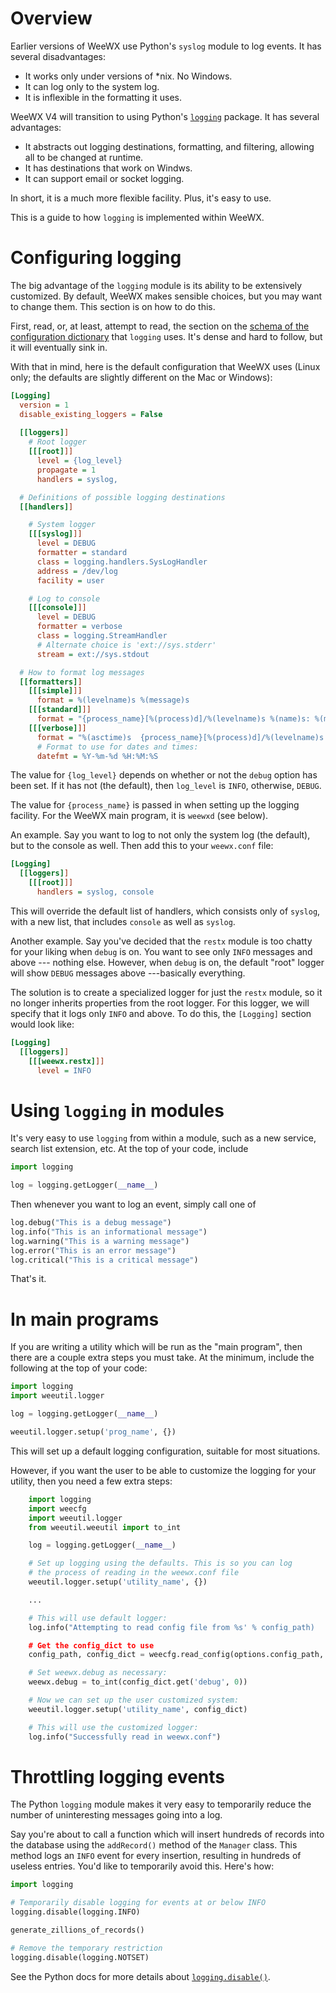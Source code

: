 # Overview
Earlier versions of WeeWX use Python's `syslog` module to log events. It has several disadvantages:
- It works only under versions of *nix. No Windows.
- It can log only to the system log.
- It is inflexible in the formatting it uses.

WeeWX V4 will transition to using Python's [`logging`](https://docs.python.org/3/library/logging.html) package. It has several advantages:
- It abstracts out logging destinations, formatting, and filtering, allowing all to be changed at runtime.
- It has destinations that work on Windws.
- It can support email or socket logging.

In short, it is a much more flexible facility. Plus, it's easy to use.

This is a guide to how `logging` is implemented within WeeWX.

# Configuring logging
The big advantage of the `logging` module is its ability to be extensively customized. By default, WeeWX makes sensible choices, but you may want to change them. This section is on how to do this.

First, read, or, at least, attempt to read, the section on the [schema of the configuration dictionary](https://docs.python.org/3/library/logging.html#module-logging) that `logging` uses. It's dense and hard to follow, but it will eventually sink in. 

With that in mind, here is the default configuration that WeeWX uses (Linux only; the defaults are slightly
different on the Mac or Windows):

```ini
[Logging]
  version = 1
  disable_existing_loggers = False
      
  [[loggers]]
    # Root logger
    [[[root]]]
      level = {log_level}
      propagate = 1
      handlers = syslog,

  # Definitions of possible logging destinations
  [[handlers]]

    # System logger
    [[[syslog]]]
      level = DEBUG
      formatter = standard
      class = logging.handlers.SysLogHandler
      address = /dev/log
      facility = user

    # Log to console
    [[[console]]]
      level = DEBUG
      formatter = verbose
      class = logging.StreamHandler
      # Alternate choice is 'ext://sys.stderr'
      stream = ext://sys.stdout

  # How to format log messages
  [[formatters]]
    [[[simple]]]
      format = %(levelname)s %(message)s
    [[[standard]]]
      format = "{process_name}[%(process)d]/%(levelname)s %(name)s: %(message)s" 
    [[[verbose]]]
      format = "%(asctime)s  {process_name}[%(process)d]/%(levelname)s %(name)s: %(message)s"
      # Format to use for dates and times:
      datefmt = %Y-%m-%d %H:%M:%S
```
The value for `{log_level}` depends on whether or not the `debug` option has been set. If it has not (the default), then `log_level` is `INFO`, otherwise, `DEBUG`.

The value for `{process_name}` is passed in when setting up the logging facility. For the WeeWX main program, it is `weewxd` (see below).

An example. Say you want to log to not only the system log (the default), but to the console as well. Then add this to your `weewx.conf` file:

```ini
[Logging]
  [[loggers]]
    [[[root]]]
      handlers = syslog, console
```
This will override the default list of handlers, which consists only of `syslog`, with a new list, that includes `console` as well as `syslog`.

Another example. Say you've decided that the `restx` module is too chatty for your liking when `debug` is on. You want to see only `INFO` messages and above --- nothing else. However, when `debug` is on, the default "root" logger will show `DEBUG` messages above ---basically everything.

The solution is to create a specialized logger for just the `restx` module, so it no longer inherits properties from the root logger. For this logger, we will specify that it logs only `INFO` and above. To do this, the `[Logging]` section would look like:

```ini
[Logging]
  [[loggers]]
    [[[weewx.restx]]]
      level = INFO
```

# Using `logging` in modules
It's very easy to use `logging` from within a module, such as a new service, search list extension, etc. At the top of your code, include

```python
import logging

log = logging.getLogger(__name__)
```

Then whenever you want to log an event, simply call one of

```python
log.debug("This is a debug message")
log.info("This is an informational message")
log.warning("This is a warning message")
log.error("This is an error message")
log.critical("This is a critical message")
```
That's it.

# In main programs
If you are writing a utility which will be run as the "main program", then there are a couple extra steps you must take. At the minimum, include the following at the top of your code:

```python
import logging
import weeutil.logger

log = logging.getLogger(__name__)

weeutil.logger.setup('prog_name', {})
```

This will set up a default logging configuration, suitable for most situations.

However, if you want the user to be able to customize the logging for your utility, then you need a few extra steps:

```python
    import logging
    import weecfg
    import weeutil.logger
    from weeutil.weeutil import to_int

    log = logging.getLogger(__name__)

    # Set up logging using the defaults. This is so you can log
    # the process of reading in the weewx.conf file
    weeutil.logger.setup('utility_name', {})

    ...

    # This will use default logger:
    log.info("Attempting to read config file from %s' % config_path)

    # Get the config_dict to use
    config_path, config_dict = weecfg.read_config(options.config_path, args)

    # Set weewx.debug as necessary:
    weewx.debug = to_int(config_dict.get('debug', 0))

    # Now we can set up the user customized system:
    weeutil.logger.setup('utility_name', config_dict)

    # This will use the customized logger:
    log.info("Successfully read in weewx.conf")
```

# Throttling logging events
The Python `logging` module makes it very easy to temporarily reduce the number of uninteresting messages going into a log. 

Say you're about to call a function which will insert hundreds of records into the database using the `addRecord()` method of the `Manager` class. This method logs an `INFO` event for every insertion, resulting in hundreds of useless entries. You'd like to temporarily avoid this. Here's how:

```python
import logging

# Temporarily disable logging for events at or below INFO
logging.disable(logging.INFO)

generate_zillions_of_records()

# Remove the temporary restriction
logging.disable(logging.NOTSET)
```

See the Python docs for more details about [`logging.disable()`](https://docs.python.org/3/library/logging.html#logging.disable).

